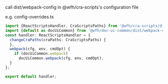 
call dist/webpack-config in @wfh/cra-scripts's configuration file

e.g. config-overrides.ts

```ts
import {ReactScriptsHandler, CraScriptsPaths} from '@wfh/cra-scripts/dist/types';
import {default as docUiCommon} from '@wfh/doc-ui-common/dist/webpack-config';
const handler: ReactScriptsHandler = {
  changeCraPaths(craPaths: CraScriptsPaths) {
  },
  webpack(cfg, env, cmdOpt) {
    if (docUiCommon.webpack)
      docUiCommon.webpack(cfg, env, cmdOpt);
  }
};

export default handler;

```
